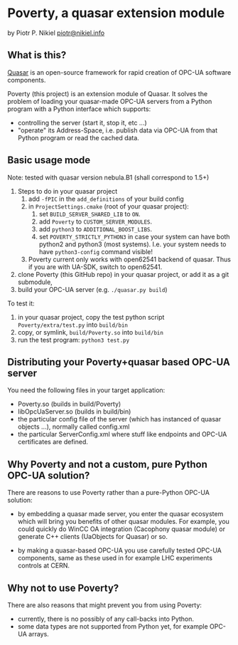 Poverty, a quasar extension module
==================================

by Piotr P. Nikiel <piotr@nikiel.info>

What is this?
-------------

[Quasar](https://github.com/quasar-team/quasar) is an open-source framework for rapid creation
of OPC-UA software components.

Poverty (this project) is an extension module of Quasar.
It solves the problem of loading your quasar-made OPC-UA servers from a Python program with
a Python interface which supports:

* controlling the server (start it, stop it, etc ...)
* "operate" its Address-Space, i.e. publish data via OPC-UA from that Python program or read the
cached data.

Basic usage mode
----------------

Note: tested with quasar version nebula.B1 (shall correspond to 1.5+)

1. Steps to do in your quasar project
   1. add `-fPIC` in the `add_definitions` of your build config
   1. in `ProjectSettings.cmake` (root of your quasar project):
      1. set `BUILD_SERVER_SHARED_LIB` to `ON`.
      1. add `Poverty` to `CUSTOM_SERVER_MODULES`.
      1. add `python3` to `ADDITIONAL_BOOST_LIBS`.
      1. set `POVERTY_STRICTLY_PYTHON3` in case your system can have both python2 and python3 (most      systems). I.e. your system needs to have `python3-config` command visible!
   1. Poverty current only works with open62541 backend of quasar. Thus if you are with UA-SDK, switch to open62541.
1. clone Poverty (this GitHub repo) in your quasar project, or add it as a git submodule,
1. build your OPC-UA server (e.g. `./quasar.py build`)

To test it:

1. in your quasar project, copy the test python script `Poverty/extra/test.py` into `build/bin`
1. copy, or symlink, `build/Poverty.so` into `build/bin`
1. run the test program: `python3 test.py`

Distributing your Poverty+quasar based OPC-UA server
----------------------------------------------------

You need the following files in your target application:
* Poverty.so (builds in build/Poverty)
* libOpcUaServer.so (builds in build/bin)
* the particular config file of the server (which has instanced of quasar objects ...), normally called config.xml
* the particular ServerConfig.xml where stuff like endpoints and OPC-UA certificates are defined.






Why Poverty and not a custom, pure Python OPC-UA solution?
----------------------------------------------------------

There are reasons to use Poverty rather than a pure-Python OPC-UA solution:

* by embedding a quasar made server, you enter the quasar ecosystem which will bring you benefits of
other quasar modules. For example, you could quickly do WinCC OA integration (Cacophony quasar module)
or generate C++ clients (UaObjects for Quasar) or so.

* by making a quasar-based OPC-UA you use carefully tested OPC-UA components, same as these used
in for example LHC experiments controls at CERN.

Why not to use Poverty?
-----------------------

There are also reasons that might prevent you from using Poverty:

* currently, there is no possibly of any call-backs into Python.
* some data types are not supported from Python yet, for example OPC-UA arrays.
